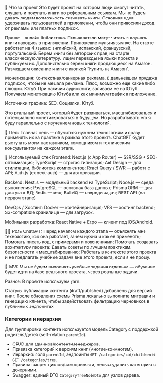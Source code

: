 📌 Что за проект
Это будет проект на котором люди смогут читать, слушать и покупать книги по реферальным ссылкам. Мы не будем давать людям возможность скачивать книги. Основная идея удерживать пользователей в приложении, чтобы они приносили доход от рекламы или платных подписок.

Проект - онлайн библиотека. Пользователи могут читать и слушать книги находясь в приложении.
Приложение мультиязычное. На старте работает на 4 языках: английский, испанский, французский, португальский.
Берем книги без авторских прав, на старте классическую литературу. Ищем переводы на языки проекта и публикуем их.
Дополнительно берем книги продающиеся на Амазон. Размещаем описание книги с кнопкой “Купить на Амазон”.

Монетизация:
Контекстная/баннерная реклама.
В дальнейшем продажа подписок, чтобы не мешала реклама. Плюс, возможно еще какие либо плюшки.
Ютуб. При наличии аудиокниги, заливаем ее на Ютуб. Получаем монетизацию Ютуба или как минимум трафик в приложение.

Источники трафика:
SEO.
Социалки.
Ютуб.

Это реальный проект, который будет развиваться, масштабироваться и потенциально монетизироваться в будущем. Но разрабатывать его я буду параллельно с изучением новых технологий.

🎯 Цель
Главная цель — обучиться нужным технологиям и сразу применять их на практике в рамках этого проекта.
ChatGPT будет выступать моим наставником, помощником и техническим консультантом на каждом этапе.

🧱 Используемый стек
Frontend:
Next.js (с App Router) — SSR/SSG + SEO-оптимизация;
TypeScript — строгая типизация;
Ant Design — для стилизации, библиотека компонентов;
React Query / SWR — работа с API;
Auth.js (ex next-auth) — для авторизации.

Backend:
Nest.js — модульный backend на TypeScript;
Node.js — среда выполнения;
PostgreSQL — основная база данных;
Prisma ORM — для доступа к БД;
Redis — кеш;
BullMQ — очереди задач;
REST API (на первом этапе).

DevOps / Хостинг:
Docker — контейнеризация;
VPS — хостинг backend;
S3-compatible хранилище — для загрузок.

Мобильная разработка:
React Native + Expo — клиент под iOS/Android.

🧑‍🏫 Роль ChatGPT:
Перед началом каждого этапа — объяснять мне технологию, как она работает, зачем нужна и как её применять;
Помогать писать код, с примерами и пояснениями;
Помогать создавать архитектуру проекта;
Давать советы по лучшим практикам, безопасности и масштабированию;
Работать в контексте этого проекта и не предлагать учебные задачи вне этого проекта, если я не прошу.

🧩 MVP
Мы не будем выполнять учебные задания отдельно — обучение будет идти на базе реального проекта, через реальные задачи.

Разное:
В проекте используем yarn.

Статусы публикации контента (draft/published) добавлены для версий книг. После обновления схемы Prisma локально выполните миграции и генерацию клиента, чтобы задействовать фильтрацию черновиков в публичных эндпоинтах.

### Категории и иерархия

Для группировки контента используется модель Category с поддержкой родителя/детей (self-relation `parentId`).

- CRUD для админов/контент-менеджеров.
- Привязка категорий к версиям книг (многие-ко-многим).
- Иерархия: поля `parentId`, эндпоинты `GET /categories/:id/children` и `GET /categories/tree`.
- Правила: запрет циклов/самопривязки, нельзя удалить категорию с дочерними.
- Swagger: единый DTO `CategoryTreeNodeDto` для узлов дерева.
